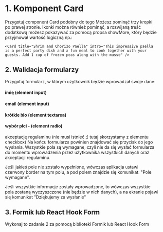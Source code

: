 #  1. Komponent Card

Przygotuj component Card podobny do [tego](https://material-ui.com/components/cards/#complex-interaction.)  Możesz pominąć trzy kropki po prawej stronie. Ikonki można również pominąć, a rozwijaną treść dodatkową możesz pokazywać za pomocą propsa showMore, który będzie przyjmował wartość logiczną np.:

`<Card title="Shrim and Chorizo Paella" intro="This impressive paella is a perfect party dish and a fun meal to cook together with your guests. Add 1 cup of frozen peas along with the musse" />`

## 2. Walidacja formularzy
Przygotuj formularz, w którym użytkownik będzie wprowadzał swoje dane:

#### imię (element input)
#### email (element input)
#### krótkie bio (element textarea)
#### wybór płci - (element radio)

akceptację regulaminu (nie musi istnieć ;) tutaj skorzystamy z elementu checkbox)
Na końcu formularza powinien znajdować się przycisk do jego wysłania. Wszystkie pola są wymagane, czyli nie da się wysłać formularza do momentu wprowadzenia przez użytkownika wszystkich danych oraz akceptacji regulaminu.

Jeśli jakieś pole nie zostało wypełnione, wówczas aplikacja ustawi czerwony border na tym polu, a pod polem znajdzie się komunikat: "Pole wymagane".

Jeśli wszystkie informacje zostały wprowadzone, to wówczas wszystkie pola zostaną wyczyszczone (nie będzie w nich danych), a na ekranie pojawi się komunikat "Dziękujemy za wysłanie"

## 3. Formik lub React Hook Form
Wykonaj to zadanie 2 za pomocą biblioteki Formik lub React Hook Form
